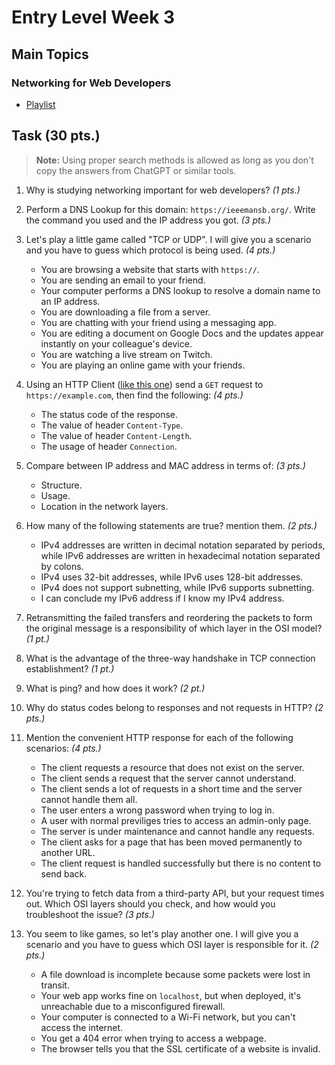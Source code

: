 # Entry Level Week 3

## Main Topics

### Networking for Web Developers

- [Playlist](https://www.youtube.com/playlist?list=PLNE3WjwctlOy1ekMfZl9AbLyFivSgsfml)

## Task (30 pts.)

> **Note:** Using proper search methods is allowed as long as you don't copy the answers from ChatGPT or similar tools.

1. Why is studying networking important for web developers? _(1 pts.)_

2. Perform a DNS Lookup for this domain: `https://ieeemansb.org/`. Write the command you used and the IP address you got. _(3 pts.)_

3. Let's play a little game called "TCP or UDP". I will give you a scenario and you have to guess which protocol is being used. _(4 pts.)_

    - You are browsing a website that starts with `https://`.
    - You are sending an email to your friend.
    - Your computer performs a DNS lookup to resolve a domain name to an IP address.
    - You are downloading a file from a server.
    - You are chatting with your friend using a messaging app.
    - You are editing a document on Google Docs and the updates appear instantly on your colleague's device.
    - You are watching a live stream on Twitch.
    - You are playing an online game with your friends.

4. Using an HTTP Client ([like this one](https://reqbin.com/)) send a `GET` request to `https://example.com`, then find the following: _(4 pts.)_
    - The status code of the response.
    - The value of header `Content-Type`.
    - The value of header `Content-Length`.
    - The usage of header `Connection`.

5. Compare between IP address and MAC address in terms of: _(3 pts.)_
    - Structure.
    - Usage.
    - Location in the network layers.

6. How many of the following statements are true? mention them. _(2 pts.)_
    - IPv4 addresses are written in decimal notation separated by periods, while IPv6 addresses are written in hexadecimal notation separated by colons.
    - IPv4 uses 32-bit addresses, while IPv6 uses 128-bit addresses.
    - IPv4 does not support subnetting, while IPv6 supports subnetting.
    - I can conclude my IPv6 address if I know my IPv4 address.

7. Retransmitting the failed transfers and reordering the packets to form the original message is a responsibility of which layer in the OSI model? _(1 pt.)_

8. What is the advantage of the three-way handshake in TCP connection establishment? _(1 pt.)_

9. What is ping? and how does it work? _(2 pt.)_

10. Why do status codes belong to responses and not requests in HTTP? _(2 pts.)_

11. Mention the convenient HTTP response for each of the following scenarios: _(4 pts.)_
    - The client requests a resource that does not exist on the server.
    - The client sends a request that the server cannot understand.
    - The client sends a lot of requests in a short time and the server cannot handle them all.
    - The user enters a wrong password when trying to log in.
    - A user with normal previliges tries to access an admin-only page.
    - The server is under maintenance and cannot handle any requests.
    - The client asks for a page that has been moved permanently to another URL.
    - The client request is handled successfully but there is no content to send back.

12. You're trying to fetch data from a third-party API, but your request times out. Which OSI layers should you check, and how would you troubleshoot the issue? _(3 pts.)_

13. You seem to like games, so let's play another one. I will give you a scenario and you have to guess which OSI layer is responsible for it. _(2 pts.)_
    - A file download is incomplete because some packets were lost in transit.
    - Your web app works fine on `localhost`, but when deployed, it's unreachable due to a misconfigured firewall.
    - Your computer is connected to a Wi-Fi network, but you can't access the internet.
    - You get a 404 error when trying to access a webpage.
    - The browser tells you that the SSL certificate of a website is invalid.
